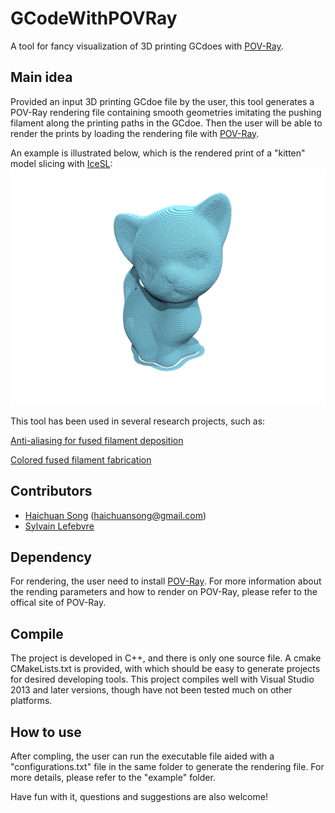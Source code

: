 # GCodeWithPOVRay
A tool for fancy visualization of 3D printing GCdoes with [POV-Ray](http://www.povray.org/download/).

## Main idea
Provided an input 3D printing GCdoe file by the user, this tool generates a POV-Ray rendering file containing smooth geometries imitating the pushing filament along the printing paths in the GCdoe. Then the user will be able to render the prints by loading the rendering file with [POV-Ray](http://www.povray.org/download/).

An example is illustrated below, which is the rendered print of a "kitten" model slicing with [IceSL](http://shapeforge.loria.fr/icesl/):
![](/example/kitten.png)

This tool has been used in several research projects, such as:

[Anti-aliasing for fused filament deposition](https://arxiv.org/abs/1609.03032)

[Colored fused filament fabrication](https://arxiv.org/abs/1709.09689)

## Contributors
* [Haichuan Song](https://github.com/shcig) (haichuansong@gmail.com)
* [Sylvain Lefebvre](http://www.antexel.com/sylefeb/research)

## Dependency
For rendering, the user need to install [POV-Ray](http://www.povray.org/download/). For more information about the rending parameters and how to render on POV-Ray, please refer to the offical site of POV-Ray.

## Compile
The project is developed in C++, and there is only one source file. A cmake CMakeLists.txt is provided, with which should be easy to generate projects for desired developing tools. This project compiles well with Visual Studio 2013 and later versions, though have not been tested much on other platforms.

## How to use
After compling, the user can run the executable file aided with a "configurations.txt" file in the same folder to generate the rendering file. For more details, please refer to the "example" folder.

Have fun with it, questions and suggestions are also welcome!

